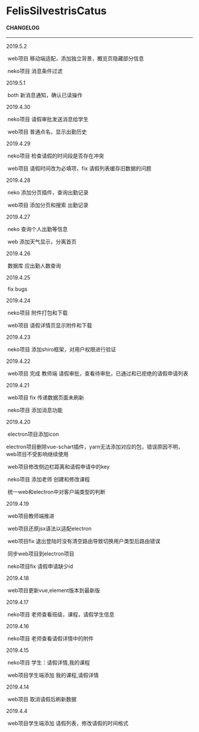# FelisSilvestrisCatus

#### CHANGELOG

-------------------

2019.5.2

​	web项目 移动端适配，添加独立背景，概览页隐藏部分信息

​	neko项目 消息条件过滤

2019.5.1

​	both 新消息通知，确认已读操作

2019.4.30

​	neko项目 请假审批发送消息给学生

​	web项目 普通点名，显示出勤历史

2019.4.29

​	neko项目 检查请假的时间段是否存在冲突

​	web项目 请假时间改为必填项，fix 请假列表缓存旧数据的问题

2019.4.28

​	neko 添加分页插件，查询出勤记录

​	web项目 添加分页和搜索 出勤记录

2019.4.27

​	neko 查询个人出勤等信息

​	web 添加天气显示，分离首页

2019.4.26

​	数据库 应出勤人数查询

2019.4.25

​	fix bugs

2019.4.24

​	neko项目 附件打包和下载

​	web项目 请假详情页显示附件和下载

2019.4.23

​	neko项目 添加shiro框架，对用户权限进行验证

2019.4.22

​	web项目 完成 教师端 请假审批，查看待审批，已通过和已拒绝的请假申请列表

2019.4.21

​	web项目 fix 传递数据页面未刷新

​	neko项目 添加消息功能

2019.4.20

​	electron项目添加icon

​	electron项目删除vue-schart插件，yarn无法添加对应的包，错误原因不明，web项目不受影响继续使用

​	web项目修改侧边栏距离和请假申请中的key

​	neko项目 添加老师 创建和修改课程

​	统一web和electron中对客户端类型的判断

2019.4.19

​	web项目教师端推进

​	web项目还原jsx语法以适配electron

​	web项目fix 退出登陆时没有清空路由导致切换用户类型后路由错误

​	同步web项目到electron项目

​	neko项目fix 请假申请缺少id

2019.4.18

​	web项目更新vue,element版本到最新版

2019.4.17

​	neko项目 老师查看班级，课程，请假学生信息

2019.4.16

​	neko项目 老师查看请假详情中的附件

2019.4.15

​	neko项目 学生：请假详情,我的课程

​	web项目学生端添加 我的课程,请假详情

2019.4.14

​	web项目 取消请假后刷新数据

2019.4.4

​	web项目学生端添加 请假列表，修改请假的时间格式
